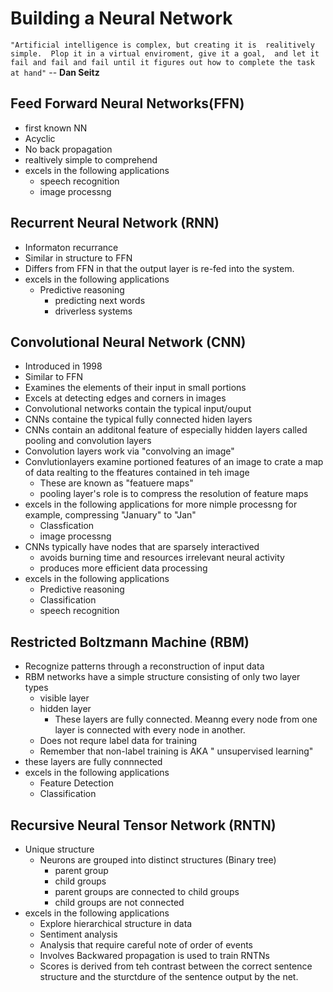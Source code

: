 # Building a Neural Network 

`"Artificial intelligence is complex, but creating it is  realitively
simple.  Plop it in a virtual enviroment, give it a goal, 
and let it fail and fail and fail until it figures out how to complete the task at hand"`
-- **Dan Seitz**



## Feed Forward Neural Networks(FFN)
- first known NN
- Acyclic
- No back propagation
- realtively simple to comprehend
- excels in the following applications 
    * speech recognition
    * image processng




## Recurrent Neural Network (RNN)
- Informaton recurrance 
- Similar in structure to FFN
- Differs from FFN in that the output layer
is re-fed into the system.
- excels in the following applications 
    * Predictive reasoning
        - predicting next words 
        - driverless systems 

## Convolutional Neural Network (CNN)
- Introduced in 1998
- Similar to FFN
- Examines the elements of their input in small portions
- Excels at detecting edges and corners in images
- Convolutional networks contain the typical input/ouput
- CNNs containe the typical fully connected hiden layers
- CNNs contain an additonal feature of especially hidden layers called pooling and 
convolution layers
- Convolution layers work via "convolving an image"
- Convlutionlayers examine portioned features of an image to crate a map of data realting to the ffeatures contained in teh image
    * These are known as "featuere maps"
    * pooling layer's role is to compress the resolution of feature maps 
- excels in the following applications for more nimple processng
for example, compressing "January" to "Jan"
    * Classfication
    * image processng
- CNNs typically have nodes that are sparsely interactived
    * avoids burning time and resources irrelevant neural activity
    * produces more efficient data processing 
- excels in the following applications 
    * Predictive reasoning
    * Classification
    * speech recognition


## Restricted Boltzmann Machine (RBM)
- Recognize patterns through a reconstruction of input data
- RBM networks have a simple structure consisting of only two layer types
    * visible layer
    * hidden layer
        - These layers are fully connected. Meanng every node
        from one layer is connected with every node in another.
    * Does not requre label data for training
    * Remember that non-label training is AKA " unsupervised learning"
- these layers are fully connnected
- excels in the following applications 
    * Feature Detection
    * Classification





## Recursive Neural Tensor Network (RNTN)
- Unique structure
    * Neurons are grouped into distinct structures (Binary tree)
        - parent group
        - child groups 
        - parent groups are connected to child groups
        - child groups are not connected
- excels in the following applications 
    * Explore hierarchical structure in data
    * Sentiment analysis
    * Analysis that require careful note of order of events
    * Involves Backwared propagation is used to train RNTNs 
    * Scores is derived from teh contrast between the correct sentence
    structure and the sturctdure of the sentence output by the net.



